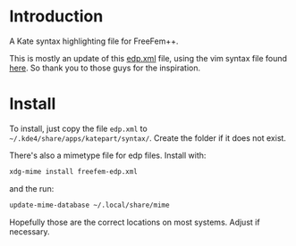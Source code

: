 # Introduction

A Kate syntax highlighting file for FreeFem++.

This is mostly an update of this [edp.xml](http://www.cmap.polytechnique.fr/spip.php?article402)
file, using the vim syntax file found [here](https://github.com/holomorph/vim-freefem).
So thank you to those guys for the inspiration.

# Install

To install, just copy the file `edp.xml` to `~/.kde4/share/apps/katepart/syntax/`.
Create the folder if it does not exist.

There's also a mimetype file for edp files. Install with:
```bash
xdg-mime install freefem-edp.xml
```
and the run:
```bash
update-mime-database ~/.local/share/mime
```
Hopefully those are the correct locations on most systems. Adjust if necessary.
